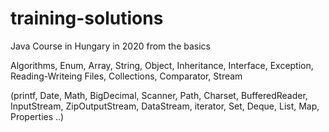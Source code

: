 # training-solutions
Java Course in Hungary in 2020
from the basics

Algorithms, Enum, Array, String, Object, Inheritance, Interface, Exception, Reading-Writeing Files, Collections, Comparator, Stream

(printf, Date, Math, BigDecimal, Scanner, Path, Charset, BufferedReader, InputStream, ZipOutputStream, DataStream, iterator, Set, Deque, List, Map, Properties ..)
